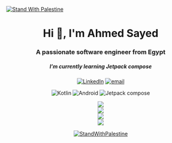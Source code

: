 [![Stand With Palestine](https://raw.githubusercontent.com/TheBSD/StandWithPalestine/main/banner-no-action.svg)](https://thebsd.github.io/StandWithPalestine)

<h1 align="center">Hi 👋, I'm Ahmed Sayed</h1>
<h3 align="center">A passionate software engineer from Egypt</h3>
<h5 align="center"> I’m currently learning Jetpack compose</h3>


<div align="center">

  
[![LinkedIn](https://img.shields.io/badge/LinkedIn-%230077B5.svg?logo=linkedin&logoColor=white)](https://linkedin.com/in/https://www.linkedin.com/in/ahmedsayed95/) 
[![email](https://img.shields.io/badge/Email-D14836?logo=gmail&logoColor=white)](mailto:ahmedsayed0895@gmail.com) 
  
![Kotlin](https://img.shields.io/badge/Kotlin-0095D5?&style=for-the-badge&logo=kotlin&logoColor=white)
![Android](https://img.shields.io/badge/Android-3DDC84?style=for-the-badge&logo=android&logoColor=white)
![Jetpack compose](https://img.shields.io/badge/Jetpack%20Compose-4285F4?style=for-the-badge&logo=Jetpack%20Compose&logoColor=white)






</div>

<div align="center">
  
![](https://github-readme-stats.vercel.app/api/top-langs/?username=Ahmedsayed0895&theme=date_night&hide_border=false&include_all_commits=true&count_private=true&layout=compact)<br/>
![](https://github-readme-stats.vercel.app/api?username=Ahmedsayed0895&theme=date_night&hide_border=false&include_all_commits=true&count_private=true)<br/>
![](https://nirzak-streak-stats.vercel.app/?user=Ahmedsayed0895&theme=date_night&hide_border=false)<br/>
![](https://github-contributor-stats.vercel.app/api?username=Ahmedsayed0895&theme=date_night&hide&combine_all_yearly_contributions=true)

[![StandWithPalestine](https://raw.githubusercontent.com/TheBSD/StandWithPalestine/main/badges/StandWithPalestine.svg)](https://github.com/TheBSD/StandWithPalestine/blob/main/docs/README.md)

</div>


